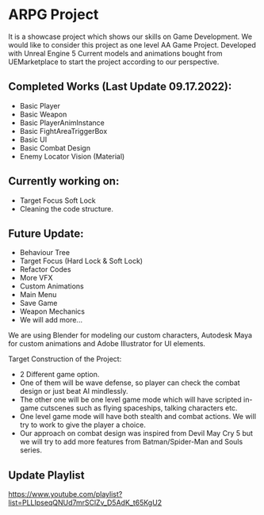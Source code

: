 # ARPG Project
It is a showcase project which shows our skills on Game Development. We would like to consider this project as one level AA Game Project. Developed with Unreal Engine 5
Current models and animations bought from UEMarketplace to start the project according to our perspective.

## Completed Works (Last Update 09.17.2022):
- Basic Player
- Basic Weapon
- Basic PlayerAnimInstance
- Basic FightAreaTriggerBox
- Basic UI
- Basic Combat Design
- Enemy Locator Vision (Material)

## Currently working on:
- Target Focus Soft Lock
- Cleaning the code structure.

## Future Update:

- Behaviour Tree 
- Target Focus (Hard Lock & Soft Lock)
- Refactor Codes
- More VFX
- Custom Animations
- Main Menu
- Save Game
- Weapon Mechanics
- We will add more...

We are using Blender for modeling our custom characters, Autodesk Maya for custom animations and Adobe Illustrator for UI elements.

Target Construction of the Project:
- 2 Different game option. 
- One of them will be wave defense, so player can check the combat design or just beat AI mindlessly.
- The other one will be one level game mode which will have scripted in-game cutscenes such as flying spaceships, talking characters etc.
- One level game mode will have both stealth and combat actions. We will try to work to give the player a choice.
- Our approach on combat design was inspired from Devil May Cry 5 but we will try to add more features from Batman/Spider-Man and Souls series.

## Update Playlist
https://www.youtube.com/playlist?list=PLLIpseqQNUd7mrSClZv_D5AdK_t65KgU2
